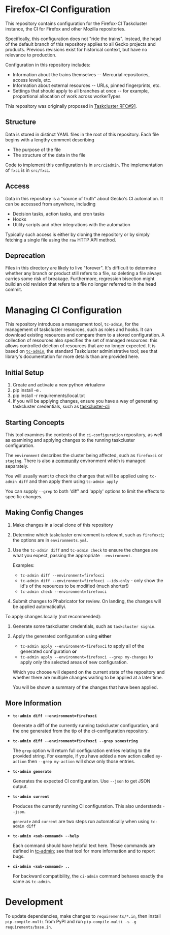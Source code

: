 # Firefox-CI Configuration

This repository contains configuration for the Firefox-CI Taskcluster instance,
the CI for Firefox and other Mozilla repositories.

Specifically, this configuration does not "ride the trains".  Instead, the head
of the default branch of this repository applies to all Gecko projects and
products.  Previous revisions exist for historical context, but have no
relevance to production.

Configuration in this repository includes:

* Information about the trains themselves -- Mercurial repositories, access
  levels, etc.
* Information about external resources -- URLs, pinned fingerprints, etc.
* Settings that should apply to all branches at once -- for example,
  proportional allocation of work across workerTypes

This repository was originally proposed in [Taskcluster
RFC#91](https://github.com/taskcluster/taskcluster-rfcs/issues/91).

## Structure

Data is stored in distinct YAML files in the root of this repository.  Each
file begins with a lengthy comment describing

* The purpose of the file
* The structure of the data in the file

Code to implement this configuration is in `src/ciadmin`.  The implementation
of `fxci` is in `src/fxci`.

## Access

Data in this repository is a "source of truth" about Gecko's CI automation.  It
can be accessed from anywhere, including

* Decision tasks, action tasks, and cron tasks
* Hooks
* Utility scripts and other integrations with the automation

Typically such access is either by cloning the repository or by simply fetching
a single file using the `raw` HTTP API method.

## Deprecation

Files in this directory are likely to live "forever".  It's difficult to
determine whether any branch or product still refers to a file, so deleting a
file always carries some risk of breakage. Furthermore, regression bisection
might build an old revision that refers to a file no longer referred to in the
head commit.

# Managing CI Configuration

This repository introduces a management tool, `tc-admin`, for the management of
taskcluster resources, such as roles and hooks. It can download existing
resources and compare them to a stored configuration.  A collection of
resources also specifies the set of managed resources: this allows controlled
deletion of resources that are no longer expected.  It is based on
[`tc-admin`](https://github.com/taskcluster/tc-admin), the standard Taskcluster
administrative tool; see that library's documentation for more details than are
provided here.

## Initial Setup

1. Create and activate a new python virtualenv
1. pip install -e .
1. pip install -r requirements/local.txt
1. If you will be applying changes, ensure you have a way of generating
   taskcluster credentials, such as
   [taskcluster-cli](https://github.com/taskcluster/taskcluster/releases)

## Starting Concepts

This tool examines the contents of the `ci-configuration` repository, as well
as examining and applying changes to the running taskcluster configuration.

The `environment` describes the cluster being affected, such as `firefoxci` or
`staging`. There is also a
[community](https://github.com/mozilla/community-tc-config/) environment which
is managed separately.

You will usually want to check the changes that will be applied using `tc-admin
diff` and then apply them using `tc-admin apply`

You can supply `--grep` to both 'diff' and 'apply' options to limit the effects
to specific changes.

## Making Config Changes

1. Make changes in a local clone of this repository
1. Determine which taskcluster environment is relevant, such as `firefoxci`;
   the options are in `environments.yml`.
1. Use the `tc-admin diff` and `tc-admin check` to ensure the changes are what
   you expect, passing the appropriate `--environment`.

   Examples:

   * `tc-admin diff --environment=firefoxci`
   * `tc-admin diff --environment=firefoxci --ids-only` - only show the id's of
     the resources to be modified (much shorter!)
   * `tc-admin check --environment=firefoxci`

1. Submit changes to Phabricator for review.  On landing, the changes will be
   applied automaticallyi.

To apply changes locally (not recommended):

1. Generate some taskcluster credentials, such as `taskcluster signin`.
1. Apply the generated configuration using **either**
   * `tc-admin apply --environment=firefoxci` to apply all of the generated
     configuration **or**
   * `tc-admin apply --environment=firefoxci --grep my-changes` to apply only
     the selected areas of new configuration.

   Which you choose will depend on the current state of the repository and
   whether there are multiple changes waiting to be applied at a later time.

   You will be shown a summary of the changes that have been applied.

## More Information

* **`tc-admin diff --environment=firefoxci`**

   Generate a diff of the currently running taskcluster configuration, and the
   one generated from the tip of the ci-configuration repository.

* **`tc-admin diff --environment=firefoxci --grep somestring`**

   The `grep` option will return full configuration entries relating to the
   provided string. For example, if you have added a new action called `my-action`
   then `--grep my-action` will show only those entries.

* **`tc-admin generate`**

   Generates the expected CI configuration. Use `--json` to get JSON output.

* **`tc-admin current`**

   Produces the currently running CI configuration. This also understands
   `--json`.

   `generate` and `current` are two steps run automatically when using `tc-admin
   diff`

* **`tc-admin <sub-command> --help`**

  Each command should have helpful text here.  These commands are defined in
  [tc-admin](https://github.com/taskcluster/tc-admin); see that tool for more
  information and to report bugs.

* **`ci-admin <sub-command> ..`**

  For backward compatibility, the `ci-admin` command behaves exactly the same
  as `tc-admin`.

# Development

To update dependencies, make changes to `requirements/*.in`, then install
`pip-compile-multi` from PyPI and run `pip-compile-multi -s -g
requirements/base.in`.
